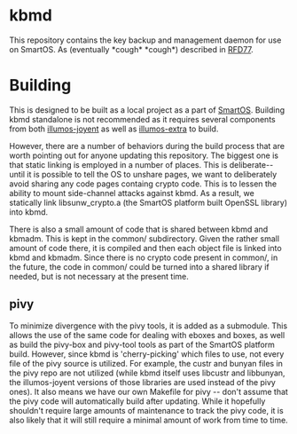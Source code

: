 # kbmd

This repository contains the key backup and management daemon for use on
SmartOS.  As (eventually \*cough\* \*cough\*) described in [RFD77](https://github.com/joyent/rfd/tree/master/rfd/0077).

# Building

This is designed to be built as a local project as a part of [SmartOS](https://github.com/joyent/smartos-live).
Building kbmd standalone is not recommended as it requires several components
from both [illumos-joyent](https://github.com/joyent/illumos-joyent) as well as [illumos-extra](https://github.com/joyent/illumos-extra) to build.

However, there are a number of behaviors during the build process that are
worth pointing out for anyone updating this repository.  The biggest one is
that static linking is employed in a number of places.  This is deliberate--
until it is possible to tell the OS to unshare pages, we want to deliberately
avoid sharing any code pages containg crypto code.  This is to lessen the
ability to mount side-channel attacks against kbmd.  As a result, we statically
link libsunw_crypto.a (the SmartOS platform built OpenSSL library) into kbmd.

There is also a small amount of code that is shared between kbmd and kbmadm.
This is kept in the common/ subdirectory.  Given the rather small amount of
code there, it is compiled and then each object file is linked into kbmd and
kbmadm.  Since there is no crypto code present in common/, in the future, the
code in common/ could be turned into a shared library if needed, but is not
necessary at the present time.

## pivy

To minimize divergence with the pivy tools, it is added as a submodule.  This
allows the use of the same code for dealing with eboxes and boxes, as well as
build the pivy-box and pivy-tool tools as part of the SmartOS platform build.
However, since kbmd is 'cherry-picking' which files to use, not every file of
the pivy source is utilized.  For example, the custr and bunyan files in the
pivy repo are not utilized (while kbmd itself uses libcustr and libbunyan, the
illumos-joyent versions of those libraries are used instead of the pivy ones).
It also means we have our own Makefile for pivy -- don't assume that the pivy
code will automatically build after updating.  While it hopefully shouldn't
require large amounts of maintenance to track the pivy code, it is also
likely that it will still require a minimal amount of work from time to time.
